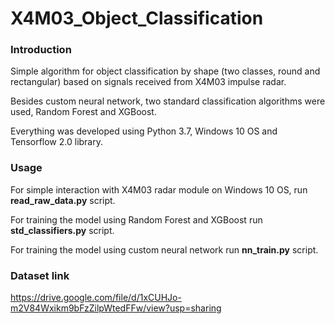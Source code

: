 # X4M03_Object_Classification

### Introduction

Simple algorithm for object classification by shape (two classes, round and rectangular) based on signals received from X4M03 impulse radar.

Besides custom neural network, two standard classification algorithms were used, Random Forest and XGBoost.

Everything was developed using Python 3.7, Windows 10 OS and Tensorflow 2.0 library.

### Usage

For simple interaction with X4M03 radar module on Windows 10 OS, run **read_raw_data.py** script.

For training the model using Random Forest and XGBoost run **std_classifiers.py** script.

For training the model using custom neural network run **nn_train.py** script.

### Dataset link

https://drive.google.com/file/d/1xCUHJo-m2V84Wxikm9bFzZilpWtedFFw/view?usp=sharing
